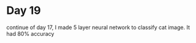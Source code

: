 # Day 19

continue of day 17, I made 5 layer neural network to classify cat image. It had 80% accuracy 